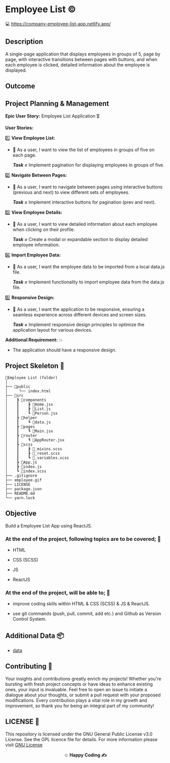 # Employee List ©️

💻 https://company-employee-list-app.netlify.app/

## Description

A single-page application that displays employees in groups of 5, page by page, with interactive transitions between pages with buttons, and when each employee is clicked, detailed information about the employee is displayed.

## Outcome

## Project Planning & Management

**Epic User Story:** Employee List Application 🎖️

**User Stories:**

1️⃣ **View Employee List:**

- 🥇 As a user, I want to view the list of employees in groups of five on each page.

  **_Task =_** Implement pagination for displaying employees in groups of five.<br>

2️⃣ **Navigate Between Pages:**

- 🥇 As a user, I want to navigate between pages using interactive buttons (previous and next) to view different sets of employees.

  **_Task =_** Implement interactive buttons for pagination (prev and next).<br>

3️⃣ **View Employee Details:**

- 🥇 As a user, I want to view detailed information about each employee when clicking on their profile.

  **_Task =_** Create a modal or expandable section to display detailed employee information.<br>

4️⃣ **Import Employee Data:**

- 🥇 As a user, I want the employee data to be imported from a local data.js file.

  **_Task =_** Implement functionality to import employee data from the data.js file.<br>

5️⃣ **Responsive Design:**

- 🥇 As a user, I want the application to be responsive, ensuring a seamless experience across different devices and screen sizes.

  **_Task =_** Implement responsive design principles to optimize the application layout for various devices.<br>

**Additional Requirement:** 💥

- The application should have a responsive design.

## Project Skeleton 🩻

```
📖Employee List (folder)
|
├── 📁public
│     └── index.html
├── 📁src
│    ┣ 📂components
│    ┃    ┣ 📜Home.jsx
│    ┃    ┣ 📜List.js
│    ┃    ┗ 📜Person.jsx
│    ┣ 📂helper
│    ┃    ┗ 📜data.js
│    ┣ 📂pages
│    ┃    ┗ 📜Main.jsx
│    ┣ 📂router
│    ┃    ┗ 📜AppRouter.jsx
│    ┣ 📂scss
│    ┃    ┣ 📜_mixins.scss
│    ┃    ┣ 📜_reset.scss
│    ┃    ┗ 📜_variables.scss
│    ┣ 📜App.js
│    ┣ 📜index.js
│    ┗ 📜index.scss
├── .gitignore
├── employee.gif
├── LICENSE
├── package.json
├── README.md
└── yarn.lock
```

## Objective

Build a Employee List App using ReactJS.

### At the end of the project, following topics are to be covered; 🎯

- HTML

- CSS (SCSS)

- JS

- ReactJS

### At the end of the project, will be able to; 💪

- improve coding skills within HTML & CSS (SCSS) & JS & ReactJS.

- use git commands (push, pull, commit, add etc.) and Github as Version Control System.

## Additional Data 📦

- [data](./src/helper/data.js)

## Contributing 🤝

Your insights and contributions greatly enrich my projects! Whether you're bursting with fresh project concepts or have ideas to enhance existing ones, your input is invaluable. Feel free to open an issue to initiate a dialogue about your thoughts, or submit a pull request with your proposed modifications. Every contribution plays a vital role in my growth and improvement, so thank you for being an integral part of my community!

## LICENSE 🪪

This repository is licensed under the GNU General Public License v3.0 License. See the GPL licence file for details. For more information please visit [GNU License](https://www.gnu.org/licenses/gpl-3.0.en.html)

**<p align="center">&#9786; Happy Coding &#9997;</p>**
